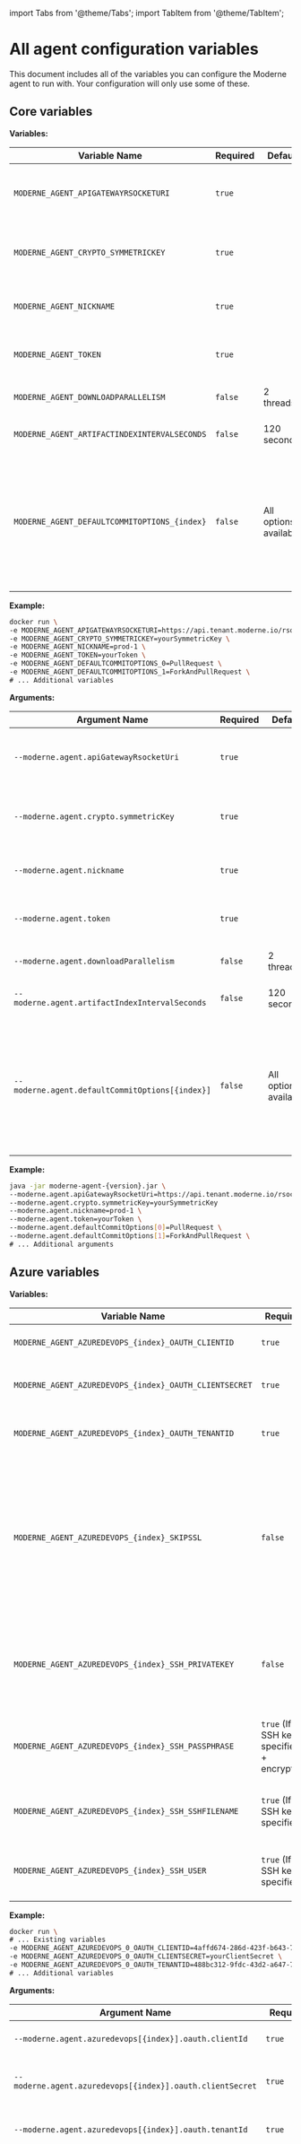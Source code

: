 import Tabs from '@theme/Tabs';
import TabItem from '@theme/TabItem';

# All agent configuration variables

This document includes all of the variables you can configure the Moderne agent to run with. Your configuration will only use some of these.

## Core variables

<Tabs groupId="agent-type">
<TabItem value="oci-container" label="OCI Container">

**Variables:**

| Variable Name                                | Required   | Default                | Description                                                                                                                                                                                                 |
|----------------------------------------------|------------|------------------------|-------------------------------------------------------------------------------------------------------------------------------------------------------------------------------------------------------------|
| `MODERNE_AGENT_APIGATEWAYRSOCKETURI`         | `true`     |                        | The URI used to connect to the Moderne API, provided by Moderne.                                                                                                                                            |
| `MODERNE_AGENT_CRYPTO_SYMMETRICKEY`          | `true`     |                        | A 256-bit AES encryption key, hex encoded. Used to encrypt your artifacts.                                                                                                                                  |
| `MODERNE_AGENT_NICKNAME`                     | `true`     |                        | A name used to identify your agent in the SaaS agent dashboard UI.                                                                                                                                          |
| `MODERNE_AGENT_TOKEN`                        | `true`     |                        | The Moderne SaaS agent connection token, provided by Moderne.                                                                                                                                               |
| `MODERNE_AGENT_DOWNLOADPARALLELISM`          | `false`    | 2 threads              | How many threads are used to download LSTs.                                                                                                                                                                 |
| `MODERNE_AGENT_ARTIFACTINDEXINTERVALSECONDS` | `false`    | 120 seconds            | How frequently LSTs will be indexed.                                                                                                                                                                        |
| `MODERNE_AGENT_DEFAULTCOMMITOPTIONS_{index}` | `false`    | All options available. | Use to restrict which commit options are available on a tenant level (if the organizations service doesn't return any). Acceptable values: `Direct`, `Branch`, `Fork`, `PullRequest`, `ForkAndPullRequest`. |

**Example:**

```bash
docker run \
-e MODERNE_AGENT_APIGATEWAYRSOCKETURI=https://api.tenant.moderne.io/rsocket \
-e MODERNE_AGENT_CRYPTO_SYMMETRICKEY=yourSymmetricKey \
-e MODERNE_AGENT_NICKNAME=prod-1 \
-e MODERNE_AGENT_TOKEN=yourToken \
-e MODERNE_AGENT_DEFAULTCOMMITOPTIONS_0=PullRequest \
-e MODERNE_AGENT_DEFAULTCOMMITOPTIONS_1=ForkAndPullRequest \
# ... Additional variables
```
</TabItem>

<TabItem value="executable-jar" label="Executable JAR">

**Arguments:**

| Argument Name                                   | Required   | Default                | Description                                                                                                                                                                                                 |
|-------------------------------------------------|------------|------------------------|-------------------------------------------------------------------------------------------------------------------------------------------------------------------------------------------------------------|
| `--moderne.agent.apiGatewayRsocketUri`          | `true`     |                        | The URI used to connect to the Moderne API, provided by Moderne.                                                                                                                                            |
| `--moderne.agent.crypto.symmetricKey`           | `true`     |                        | A 256-bit AES encryption key, hex encoded. Used to encrypt your artifacts.                                                                                                                                  |
| `--moderne.agent.nickname`                      | `true`     |                        | A name used to identify your agent in the SaaS agent dashboard UI.                                                                                                                                          |
| `--moderne.agent.token`                         | `true`     |                        | The Moderne SaaS agent connection token, provided by Moderne.                                                                                                                                               |
| `--moderne.agent.downloadParallelism`           | `false`    | 2 threads              | How many threads are used to download LSTs.                                                                                                                                                                 |
| `--moderne.agent.artifactIndexIntervalSeconds`  | `false`    | 120 seconds            | How frequently LSTs will be indexed.                                                                                                                                                                        |
| `--moderne.agent.defaultCommitOptions[{index}]` | `false`    | All options available. | Use to restrict which commit options are available on a tenant level (if the organizations service doesn't return any). Acceptable values: `Direct`, `Branch`, `Fork`, `PullRequest`, `ForkAndPullRequest`. |

**Example:**

```bash
java -jar moderne-agent-{version}.jar \
--moderne.agent.apiGatewayRsocketUri=https://api.tenant.moderne.io/rsocket \
--moderne.agent.crypto.symmetricKey=yourSymmetricKey
--moderne.agent.nickname=prod-1 \
--moderne.agent.token=yourToken \
--moderne.agent.defaultCommitOptions[0]=PullRequest \
--moderne.agent.defaultCommitOptions[1]=ForkAndPullRequest \
# ... Additional arguments
```
</TabItem>
</Tabs>

## Azure variables

<Tabs groupId="agent-type">
<TabItem value="oci-container" label="OCI Container">

**Variables:**

| Variable Name                                          | Required                                         | Default | Description                                                                                                                                                                  |
|--------------------------------------------------------|--------------------------------------------------|---------|------------------------------------------------------------------------------------------------------------------------------------------------------------------------------|
| `MODERNE_AGENT_AZUREDEVOPS_{index}_OAUTH_CLIENTID`     | `true`                                           |         | The client ID of the registered OAuth app.                                                                                                                                   |
| `MODERNE_AGENT_AZUREDEVOPS_{index}_OAUTH_CLIENTSECRET` | `true`                                           |         | The client secret of the registered OAuth app.                                                                                                                               |
| `MODERNE_AGENT_AZUREDEVOPS_{index}_OAUTH_TENANTID`     | `true`                                           |         | The Azure tenant ID of the registered OAuth app.                                                                                                                             |
| `MODERNE_AGENT_AZUREDEVOPS_{index}_SKIPSSL`            | `false`                                          | `false` | Specifies whether or not to skip SSL validation for HTTP connections to this Azure DevOps instance. This must be set to `true` if you use a self-signed SSL/TLS certificate. |
| `MODERNE_AGENT_AZUREDEVOPS_{index}_SSH_PRIVATEKEY`     | `false`                                          |         | The SSH private key used to establish a SSH connection with Azure DevOps.                                                                                                    |
| `MODERNE_AGENT_AZUREDEVOPS_{index}_SSH_PASSPHRASE`     | `true` (If the SSH key is specified + encrypted) |         | The passphrase used to encrypt the SSH private key                                                                                                                           |
| `MODERNE_AGENT_AZUREDEVOPS_{index}_SSH_SSHFILENAME`    | `true` (If the SSH key is specified)             |         | The file name of the private key, which the agent will store locally.                                                                                                        |
| `MODERNE_AGENT_AZUREDEVOPS_{index}_SSH_USER`           | `true` (If the SSH key is specified)             |         | The username used for SSH communication with Azure DevOps.                                                                                                                   |

**Example:**

```bash
docker run \
# ... Existing variables
-e MODERNE_AGENT_AZUREDEVOPS_0_OAUTH_CLIENTID=4affd674-286d-423f-b643-7ffe4dec0f53 \
-e MODERNE_AGENT_AZUREDEVOPS_0_OAUTH_CLIENTSECRET=yourClientSecret \
-e MODERNE_AGENT_AZUREDEVOPS_0_OAUTH_TENANTID=488bc312-9fdc-43d2-a647-7a7b28066cc4 \
# ... Additional variables
```
</TabItem>

<TabItem value="executable-jar" label="Executable JAR">

**Arguments:**

| Argument Name                                             | Required                                         | Default | Description                                                                                                                                                                  |
|-----------------------------------------------------------|--------------------------------------------------|---------|------------------------------------------------------------------------------------------------------------------------------------------------------------------------------|
| `--moderne.agent.azuredevops[{index}].oauth.clientId`     | `true`                                           |         | The client ID of the registered OAuth app.                                                                                                                                   |
| `--moderne.agent.azuredevops[{index}].oauth.clientSecret` | `true`                                           |         | The client secret of the registered OAuth app.                                                                                                                               |
| `--moderne.agent.azuredevops[{index}].oauth.tenantId`     | `true`                                           |         | The Azure tenant ID of the registered OAuth app.                                                                                                                             |
| `--moderne.agent.azuredevops[{index}].skipSsl`            | `false`                                          | `false` | Specifies whether or not to skip SSL validation for HTTP connections to this Azure DevOps instance. This must be set to `true` if you use a self-signed SSL/TLS certificate. |
| `--moderne.agent.azuredevops[{index}].ssh.privateKey`     | `false`                                          |         | The SSH private key used to establish a SSH connection with Azure DevOps.                                                                                                    |
| `--moderne.agent.azuredevops[{index}].ssh.passphrase`     | `true` (If the SSH key is specified + encrypted) |         | The passphrase used to encrypt the SSH private key                                                                                                                           |
| `--moderne.agent.azuredevops[{index}].ssh.sshFileName`    | `true` (If the SSH key is specified)             |         | The file name of the private key, which the agent will store locally.                                                                                                        |
| `--moderne.agent.azuredevops[{index}].ssh.user`           | `true` (If the SSH key is specified)             |         | The username used for SSH communication with Azure DevOps.                                                                                                                   |

**Example:**

```bash
java -jar moderne-agent-{version}.jar \
# ... Existing arguments
--moderne.agent.azuredevops[0].oauth.clientId=4affd674-286d-423f-b643-7ffe4dec0f53 \
--moderne.agent.azuredevops[0].oauth.clientSecret=yourClientSecret \
--moderne.agent.azuredevops[0].oauth.tenantId=488bc312-9fdc-43d2-a647-7a7b28066cc4 \
# ... Additional arguments
```
</TabItem>
</Tabs>

## Bitbucket Cloud variables

<Tabs groupId="agent-type">
<TabItem value="oci-container" label="OCI Container">

**Variables:**

| Variable Name                                 | Required | Default | Description                                            |
|-----------------------------------------------|----------|---------|--------------------------------------------------------|
| `MODERNE_AGENT_BITBUCKET_CLOUD_OAUTH_KEY`     | `true`   |         | The key specified in your Bitbucket OAuth consumer.    |
| `MODERNE_AGENT_BITBUCKET_CLOUD_OAUTH_SECRET`  | `true`   |         | The secret specified in your Bitbucket OAuth consumer. |

**Example:**

```bash
docker run \
# ... Existing variables
-e MODERNE_AGENT_BITBUCKET_CLOUD_OAUTH_KEY=yourOAuthKey \
-e MODERNE_AGENT_BITBUCKET_CLOUD_OAUTH_SECRET=yourSecretKey \
# ... Additional variables
```
</TabItem>

<TabItem value="executable-jar" label="Executable JAR">

**Arguments:**

| Argument Name                                 | Required | Default | Description                                            |
|-----------------------------------------------|----------|---------|--------------------------------------------------------|
| `--moderne.agent.bitbucket.cloud.oauthKey`    | `true`   |         | The key specified in your Bitbucket OAuth consumer.    |
| `--moderne.agent.bitbucket.cloud.oauthSecret` | `true`   |         | The secret specified in your Bitbucket OAuth consumer. |

**Example:**

```bash
java -jar moderne-agent-{version}.jar \
# ... Existing arguments
--moderne.agent.bitbucket.cloud.oauthKey=yourOAuthKey \
--moderne.agent.bitbucket.cloud.oauthSecret=yourSecretKey \
# ... Additional arguments
```
</TabItem>
</Tabs>

## Bitbucket Data Center variables

:::info
You can configure multiple Bitbucket instances by including multiple entries, each with a different `{index}`.
:::

<Tabs groupId="agent-type">
<TabItem value="oci-container" label="OCI Container">

**Variables:**

| Variable Name                                           | Required                                      | Default | Description                                                                                                                                                               |
|---------------------------------------------------------|-----------------------------------------------|---------|---------------------------------------------------------------------------------------------------------------------------------------------------------------------------|
| `MODERNE_AGENT_BITBUCKET_{index}_PRIVATEKEY`            | `true`                                        |         | The private key you configured for this Bitbucket instance.                                                                                                               |
| `MODERNE_AGENT_BITBUCKET_{index}_URL`                   | `true`                                        |         | The fully-qualified URL of the running Bitbucket instance. For example:  `https://bitbucket.myorg.com`.                                                                   |
| `MODERNE_AGENT_BITBUCKET_{index}_ALTERNATEURLS_{index}` | `false`                                       |         | The list of alternative fully-qualified URL of the running Bitbucket instance. For example: `https://bitbucket.myorg.com`.                                                |
| `MODERNE_AGENT_BITBUCKET_{index}_SKIPSSL`               | `false`                                       | `false` | Specifies whether or not to skip SSL validation for HTTP connections to this Bitbucket instance. This must be set to `true` if you use a self-signed SSL/TLS certificate. |
| `MODERNE_AGENT_BITBUCKET_{index}_SSH_PRIVATEKEY`        | `false`                                       |         | The SSH private key used to establish a SSH connection with Bitbucket.                                                                                                    |
| `MODERNE_AGENT_BITBUCKET_{index}_SSH_PASSPHRASE`        | `true` (If the SSH private key is specified)  |         | The file name of the private key, which the agent will store locally.                                                                                                     |
| `MODERNE_AGENT_BITBUCKET_{index}_SSH_SSHFILENAME`       | `true` (If the SSH private key is specified)  |         | The file name of the private key, which the agent will store locally.                                                                                                     |
| `MODERNE_AGENT_BITBUCKET_{index}_SSH_USER`              | `true` (If the SSH private key is specified)  |         | The username used for SSH communication with Bitbucket.                                                                                                                   |
| `MODERNE_AGENT_BITBUCKET_{index}_SSH_PORT`              | `true` (If the SSH private key is specified)  | `7999`  | The port used to communicate via SSH with Bitbucket.                                                                                                                      |

**Example:**

```bash
docker run \
# ... Existing variables
-e MODERNE_AGENT_BITBUCKET_0_PRIVATEKEY=yourPrivateKey \
-e MODERNE_AGENT_BITBUCKET_0_URL=https://bitbucket.myorg.com \
# ... Additional variables
```
</TabItem>

<TabItem value="executable-jar" label="Executable JAR">

**Arguments:**

| Argument Name                                               | Required                                      | Default | Description                                                                                                                                                               |
|-------------------------------------------------------------|-----------------------------------------------|---------|---------------------------------------------------------------------------------------------------------------------------------------------------------------------------|
| `--moderne.agent.bitbucket[{index}].privateKey`             | `true`                                        |         | The private key you configured for this Bitbucket instance.                                                                                                               |
| `--moderne.agent.bitbucket[{index}].url`                    | `true`                                        |         | The fully-qualified URL of the running Bitbucket instance. For example:  `https://bitbucket.myorg.com`.                                                                   |
| `--moderne.agent.bitbucket[{index}].alternateUrls[{index}]` | `false`                                       |         | The list of alternative fully-qualified URL of the running Bitbucket instance. For example: `https://bitbucket.myorg.com`.                                                |
| `--moderne.agent.bitbucket[{index}].skipSsl`                | `false`                                       | `false` | Specifies whether or not to skip SSL validation for HTTP connections to this Bitbucket instance. This must be set to `true` if you use a self-signed SSL/TLS certificate. |
| `--moderne.agent.bitbucket[{index}].ssh.privateKey`         | `false`                                       |         | The SSH private key used to establish a SSH connection with Bitbucket.                                                                                                    |
| `--moderne.agent.bitbucket[{index}].ssh.passphrase`         | `true` (If the SSH private key is specified)  |         | The file name of the private key, which the agent will store locally.                                                                                                     |
| `--moderne.agent.bitbucket[{index}].ssh.sshFileName`        | `true` (If the SSH private key is specified)  |         | The file name of the private key, which the agent will store locally.                                                                                                     |
| `--moderne.agent.bitbucket[{index}].ssh.user`               | `true` (If the SSH private key is specified)  |         | The username used for SSH communication with Bitbucket.                                                                                                                   |
| `--moderne.agent.bitbucket[{index}].ssh.port`               | `true` (If the SSH private key is specified)  | `7999`  | The port used to communicate via SSH with Bitbucket.                                                                                                                      |


**Example:**

```bash
java -jar moderne-agent-{version}.jar \
# ... Existing arguments
--moderne.agent.bitbucket[0].privateKey=yourPrivateKey \
--moderne.agent.bitbucket[0].url=https://bitbucket.myorg.com \
# ... Additional arguments
```
</TabItem>
</Tabs>

## GitHub variables

:::info
You can configure multiple GitHub OAuth apps by including multiple entries, each with a different `{index}`.
:::

<Tabs groupId="agent-type">
<TabItem value="oci-container" label="OCI Container">

**Variables:**

| Variable Name                                                  | Required                                     | Default         | Description                                                                                                                                                                                                                      |
|----------------------------------------------------------------|----------------------------------------------|-----------------|----------------------------------------------------------------------------------------------------------------------------------------------------------------------------------------------------------------------------------|
| `MODERNE_AGENT_GITHUB_{index}_OAUTH_CLIENTID`                  | `true`                                       |                 | The client id configured in GitHub.                                                                                                                                                                                              |
| `MODERNE_AGENT_GITHUB_{index}_OAUTH_CLIENTSECRET`              | `true`                                       |                 | The client secret configured in GitHub.                                                                                                                                                                                          |
| `MODERNE_AGENT_GITHUB_{index}_URL`                             | `true`                                       |                 | The fully-qualified hostname of the running GitHub instance.                                                                                                                                                                     |
| `MODERNE_AGENT_GITHUB_{index}_SKIPSSL`                         | `false`                                      | `false`         | Specifies whether or not to skip SSL validation for HTTP connections to this GitHub instance. This must be set to `true` if you use a self-signed SSL/TLS certificate.                                                           |
| `MODERNE_AGENT_GITHUB_{index}_ALLOWABLE_ORGANIZATIONS_{index}` | `false`                                      | See description | Specifies what organizations you can fork recipe results to. By default, there are no restrictions on which organizations can be committed to. If you want multiple organizations, increase the last index and add one per line. |
| `MODERNE_AGENT_GITHUB_{index}_OAUTH_INCLUDEPRIVATEREPOS`       | `false`                                      | See description | By default, the OAuth app will only have access to public repositories within your organization(s). To provide the OAuth app access to private repositories, you can set this to `true`.                                         |
| `MODERNE_AGENT_GITHUB_{index}_SSH_PRIVATEKEY`                  | `false`                                      |                 | (Optional) The SSH private key used to establish a SSH connection with GitHub.                                                                                                                                                   |
| `MODERNE_AGENT_GITHUB_{index}_SSH_PASSPHRASE`                  | `true` (If the SSH private key is specified) |                 | The passphrase used to encrypt the SSH private key.                                                                                                                                                                              |
| `MODERNE_AGENT_GITHUB_{index}_SSH_SSHFILENAME`                 | `true` (If the SSH private key is specified) |                 | The file name of the private key, which the agent will store locally.                                                                                                                                                            |
| `MODERNE_AGENT_GITHUB_{index}_SSH_USER`                        | `true` (If the SSH private key is specified) |                 | The username used for SSH communication with GitHub.                                                                                                                                                                             |
| `MODERNE_AGENT_GITHUB_{index}_SSH_PORT`                        | `false`                                      | `7999`          | The port used to communicate via SSH with GitHub.                                                                                                                                                                                |

**Example:**

```bash
docker run \
# ... Existing variables
-e MODERNE_AGENT_GITHUB_0_OAUTH_CLIENTID=yourClientId \
-e MODERNE_AGENT_GITHUB_0_OAUTH_CLIENTSECRET=yourClientSecret \
-e MODERNE_AGENT_GITHUB_0_URL=https://myorg.github.com \
-e MODERNE_AGENT_GITHUB_0_ALLOWABLE_ORGANIZATIONS_0=moderne \
-e MODERNE_AGENT_GITHUB_0_ALLOWABLE_ORGANIZATIONS_1=openrewrite \
-e MODERNE_AGENT_GITHUB_0_OAUTH_INCLUDEPRIVATEREPOS=true \
# ... Additional variables
```
</TabItem>

<TabItem value="executable-jar" label="Executable JAR">

**Arguments:**

| Argument Name                                                     | Required                                     | Default         | Description                                                                                                                                                                                                                      |
|-------------------------------------------------------------------|----------------------------------------------|-----------------|----------------------------------------------------------------------------------------------------------------------------------------------------------------------------------------------------------------------------------|
| `--moderne.agent.github[{index}].oauth.clientId`                  | `true`                                       |                 | The client id configured in GitHub.                                                                                                                                                                                              |
| `--moderne.agent.github[{index}].oauth.clientSecret`              | `true`                                       |                 | The client secret configured in GitHub.                                                                                                                                                                                          |
| `--moderne.agent.github[{index}].url`                             | `true`                                       |                 | The fully-qualified hostname of the running GitHub instance.                                                                                                                                                                     |
| `--moderne.agent.github[{index}].skipSsl`                         | `false`                                      | `false`         | Specifies whether or not to skip SSL validation for HTTP connections to this GitHub instance. This must be set to `true` if you use a self-signed SSL/TLS certificate.                                                           |
| `--moderne.agent.github[{index}].allowableOrganizations[{index}]` | `false`                                      | See description | Specifies what organizations you can fork recipe results to. By default, there are no restrictions on which organizations can be committed to. If you want multiple organizations, increase the last index and add one per line. |
| `--moderne.agent.github[{index}].oauth.includePrivateRepos`       | `false`                                      | See description | By default, the OAuth app will only have access to public repositories within your organization(s). To provide the OAuth app access to private repositories, you can set this to `true`.                                         |
| `--moderne.agent.github[{index}].ssh.privateKey`                  | `false`                                      |                 | (Optional) The SSH private key used to establish a SSH connection with GitHub.                                                                                                                                                   |
| `--moderne.agent.github[{index}].ssh.passphrase`                  | `true` (If the SSH private key is specified) |                 | The passphrase used to encrypt the SSH private key.                                                                                                                                                                              |
| `--moderne.agent.github[{index}].ssh.sshFileName`                 | `true` (If the SSH private key is specified) |                 | The file name of the private key, which the agent will store locally.                                                                                                                                                            |
| `--moderne.agent.github[{index}].ssh.user`                        | `true` (If the SSH private key is specified) |                 | The username used for SSH communication with GitHub.                                                                                                                                                                             |
| `--moderne.agent.github[{index}].ssh.port`                        | `false`                                      | `7999`          | The port used to communicate via SSH with GitHub.                                                                                                                                                                                |

**Example:**

```bash
java -jar moderne-agent-{version}.jar \
# ... Existing arguments
--moderne.agent.github[0].oauth.clientId=yourClientId \
--moderne.agent.github[0].oauth.clientSecret=yourClientSecret \
--moderne.agent.github[0].url=https://myorg.github.com \
--moderne.agent.github[0].allowableOrganizations[0]=moderne \
--moderne.agent.github[0].allowableOrganizations[1]=openrewrite \
--moderne.agent.github[0].oauth.includePrivateRepos=true \
# ... Additional arguments
```
</TabItem>
</Tabs>

## GitLab variables

You can configure multiple GitLab OAuth apps by including multiple entries, each with a different `{index}`.

<Tabs groupId="agent-type">
<TabItem value="oci-container" label="OCI Container">

**Variables:**

| Variable Name                                     | Required                                     | Default | Description                                                                                                                                                            |
|---------------------------------------------------|----------------------------------------------|---------|------------------------------------------------------------------------------------------------------------------------------------------------------------------------|
| `MODERNE_AGENT_GITLAB_{index}_OAUTH_CLIENTID`     | `true`                                       |         | The application id configured in GitLab.                                                                                                                               |
| `MODERNE_AGENT_GITLAB_{index}_OAUTH_CLIENTSECRET` | `true`                                       |         | The secret configured in GitLab.                                                                                                                                       |
| `MODERNE_AGENT_GITLAB_{index}_URL`                | `true`                                       |         | The fully-qualified hostname of your GitLab instance.                                                                                                                  |
| `MODERNE_AGENT_GITLAB_{index}_SKIPSSL`            | `false`                                      | `false` | Specifies whether or not to skip SSL validation for HTTP connections to this GitLab instance. This must be set to `true` if you use a self-signed SSL/TLS certificate. |
| `MODERNE_AGENT_GITLAB_{index}_SSH_PRIVATEKEY`     | `false`                                      |         | The SSH private key used to establish a SSH connection with GitLab.                                                                                                    |
| `MODERNE_AGENT_GITLAB_{index}_SSH_PASSPHRASE`     | `true` (If the SSH private key is specified) |         | The passphrase used to encrypt the SSH private key.                                                                                                                    |
| `MODERNE_AGENT_GITLAB_{index}_SSH_SSHFILENAME`    | `true` (If the SSH private key is specified) |         | The file name of the private key, which the agent will store locally.                                                                                                  |
| `MODERNE_AGENT_GITLAB_{index}_SSH_USER`           | `true` (If the SSH private key is specified) |         | The username used for SSH communication with GitLab.                                                                                                                   |
| `MODERNE_AGENT_GITLAB_{index}_SSH_PORT`           | `false`                                      | `7999`  | The port used to communicate via SSH with GitLab.                                                                                                                      |

**Example:**

```bash
docker run \
# ... Existing variables
-e MODERNE_AGENT_GITLAB_0_OAUTH_CLIENTID=yourClientId \
-e MODERNE_AGENT_GITLAB_0_OAUTH_CLIENTSECRET=yourClientSecret \
-e MODERNE_AGENT_GITLAB_0_URL=https://your-gitlab.com \
# ... Additional variables
```
</TabItem>

<TabItem value="executable-jar" label="Executable JAR">

**Arguments:**

| Argument Name                                        | Required                                     | Default | Description                                                                                                                                                            |
|------------------------------------------------------|----------------------------------------------|---------|------------------------------------------------------------------------------------------------------------------------------------------------------------------------|
| `--moderne.agent.gitlab[{index}].oauth.clientId`     | `true`                                       |         | The application id configured in GitLab.                                                                                                                               |
| `--moderne.agent.gitlab[{index}].oauth.clientSecret` | `true`                                       |         | The secret configured in GitLab.                                                                                                                                       |
| `--moderne.agent.gitlab[{index}].url`                | `true`                                       |         | The fully-qualified hostname of your GitLab instance.                                                                                                                  |
| `--moderne.agent.gitlab[{index}].skipSsl`            | `false`                                      | `false` | Specifies whether or not to skip SSL validation for HTTP connections to this GitLab instance. This must be set to `true` if you use a self-signed SSL/TLS certificate. |
| `--moderne.agent.gitlab[{index}].ssh.privateKey`     | `false`                                      |         | The SSH private key used to establish a SSH connection with GitLab.                                                                                                    |
| `--moderne.agent.gitlab[{index}].ssh.passphrase`     | `true` (If the SSH private key is specified) |         | The passphrase used to encrypt the SSH private key.                                                                                                                    |
| `--moderne.agent.gitlab[{index}].ssh.sshFileName`    | `true` (If the SSH private key is specified) |         | The file name of the private key, which the agent will store locally.                                                                                                  |
| `--moderne.agent.gitlab[{index}].ssh.user`           | `true` (If the SSH private key is specified) |         | The username used for SSH communication with GitLab.                                                                                                                   |
| `--moderne.agent.gitlab[{index}].ssh.port`           | `false`                                      | `7999`  | The port used to communicate via SSH with GitLab.                                                                                                                      |

**Example:**

```bash
java -jar moderne-agent-{version}.jar \
# ... Existing arguments
--moderne.agent.gitlab[0].oauth.clientId=yourClientId \
--moderne.agent.gitlab[0].oauth.clientSecret=yourClientSecret \
--moderne.agent.gitlab[0].url=https://your-gitlab.com \
# ... Additional arguments
```
</TabItem>
</Tabs>

## Organizations service variables

<Tabs groupId="agent-type">
<TabItem value="oci-container" label="OCI Container">

**Variables:**

| Variable Name                                        | Required | Default | Description                                                                                                                                                                          |
|------------------------------------------------------|----------|---------|--------------------------------------------------------------------------------------------------------------------------------------------------------------------------------------|
| `MODERNE_AGENT_ORGANIZATION_URL`                     | `true`   |         | The URL of your GraphQL service that provides organization information.                                                                                                              |
| `MODERNE_AGENT_ORGANIZATION_UPDATE_INTERVAL_SECONDS` | `false`  | `600`   | Specifies how often to request your organization information.                                                                                                                        |
| `MODERNE_AGENT_ORGANIZATION_SKIPSSL`                 | `false`  | `false` | Specifies whether or not to skip SSL validation for HTTP connections to this Organization service instance. This must be set to `true` if you use a self-signed SSL/TLS certificate. |

**Example:**

```bash
docker run \
# ... Existing variables
-e MODERNE_AGENT_ORGANIZATION_URL=http://localhost:8091 \
-e MODERNE_AGENT_ORGANIZATION_UPDATE_INTERVAL_SECONDS=600 \
# ... Additional variables
```
</TabItem>

<TabItem value="executable-jar" label="Executable JAR">

**Arguments:**

| Argument Name                                        | Required | Default | Description                                                                                                                                                                          |
|------------------------------------------------------|----------|---------|--------------------------------------------------------------------------------------------------------------------------------------------------------------------------------------|
| `--moderne.agent.organization.url`                   | `true`   |         | The URL of your GraphQL service that provides organization information.                                                                                                              |
| `--moderne.agent.organization.updateIntervalSeconds` | `false`  | `600`   | Specifies how often to request your organization information.                                                                                                                        |
| `--moderne.agent.organization.skipSsl`               | `false`  | `false` | Specifies whether or not to skip SSL validation for HTTP connections to this Organization service instance. This must be set to `true` if you use a self-signed SSL/TLS certificate. |

**Example:**

```bash
java -jar moderne-agent-{version}.jar \
# ... Existing arguments
--moderne.agent.organization.url=http://localhost:8091 \
--moderne.agent.organization.updateIntervalSeconds=600 \
# ... Additional arguments
```
</TabItem>
</Tabs>

## Maven repository variables

You can configure multiple Maven repositories by including multiple entries, each with a different `{index}`.

<Tabs groupId="agent-type">
<TabItem value="oci-container" label="OCI Container">

**Variables:**

| Variable Name                                 | Required                                              | Default            | Description                                                                                                                                                           |
|-----------------------------------------------|-------------------------------------------------------|--------------------|-----------------------------------------------------------------------------------------------------------------------------------------------------------------------|
| `MODERNE_AGENT_MAVEN_{index}_URL`             | `true`                                                |                    | The URL of your Maven repository.                                                                                                                                     |
| `MODERNE_AGENT_MAVEN_{index}_LOCALREPOSITORY` | `true`                                                | `~/.moderne-maven` | The path on disk where LST artifacts and Maven index files will be downloaded to. This is on the disk where the agent is being run and **not** on the Maven instance. <br/><br/> LST artifacts are deleted from this location after they are transmitted to Moderne. Index files will remain behind to be used to detect diffs in the artifacts. <br/><br/> If multiple Maven repositories are configured on the agent, they **must** have different local repositories configured. |
| `MODERNE_AGENT_MAVEN_{index}_USERNAME`        | `false`                                               | `null`             | The username used to resolve artifacts.                                                                                                                               |
| `MODERNE_AGENT_MAVEN_{index}_PASSWORD`        | `false`                                               | `null`             | The password used to resolve artifacts.                                                                                                                               |
| `MODERNE_AGENT_MAVEN_{index}_RELEASES`        | `false`                                               | `true`             | Specifies whether or not this repository should be searched for releases.                                                                                             |
| `MODERNE_AGENT_MAVEN_{index}_SNAPSHOTS`       | `false`                                               | `true`             | Specifies whether or not this repository should be searched for snapshots.                                                                                            |
| `MODERNE_AGENT_MAVEN_{index}_ASTSOURCE`       | `false`                                               | `true`             | Specifies whether or not this repository should be searched for LST artifacts (Note: LSTs used to be called ASTs).                                                    |
| `MODERNE_AGENT_MAVEN_{index}_RECIPESOURCE`    | `false`                                               | `true`             | Specifies whether or not this repository should be searched for recipe jars.                                                                                          |
| `MODERNE_AGENT_MAVEN_{index}_SKIPSSL`         | `false` | `false`            | Whether or not to skip SSL/TLS verification for calls from the agent to this Maven repository. This must be set to `true` if you use a self-signed SSL/TLS certificate. |

**Example:**

```bash
docker run \
# ... Existing variables
-e MODERNE_AGENT_MAVEN_0_URL=https://myartifactory.example.com/artifactory/libs-releases-local \
-e MODERNE_AGENT_MAVEN_0_LOCALREPOSITORY=~/.moderne-maven \
-e MODERNE_AGENT_MAVEN_0_USERNAME=admin \
-e MODERNE_AGENT_MAVEN_0_PASSWORD=password \
# ... Additional variables
```
</TabItem>

<TabItem value="executable-jar" label="Executable JAR">

**Arguments:**

| Argument Name                                    | Required                                              | Default            | Description                                                                                                                                                           |
|--------------------------------------------------|-------------------------------------------------------|--------------------|-----------------------------------------------------------------------------------------------------------------------------------------------------------------------|
|`--moderne.agent.maven[{index}].url`              | `true`                                                |                    | The URL of your Maven repository.                                                                                                                                     |
| `--moderne.agent.maven[{index}].localRepository` | `true`                                                | `~/.moderne-maven` | The path on disk where LST artifacts and Maven index files will be downloaded to. This is on the disk where the agent is being run and **not** on the Maven instance. <br/><br/> LST artifacts are deleted from this location after they are transmitted to Moderne. Index files will remain behind to be used to detect diffs in the artifacts. <br/><br/> If multiple Maven repositories are configured on the agent, they **must** have different local repositories configured. |
| `--moderne.agent.maven[{index}].username`        | `false`                                               | `null`             | The username used to resolve artifacts.                                                                                                                               |
| `--moderne.agent.maven[{index}].password`        | `false`                                               | `null`             | The password used to resolve artifacts.                                                                                                                               |
| `--moderne.agent.maven[{index}].releases`        | `false`                                               | `true`             | Specifies whether or not this repository should be searched for releases.                                                                                             |
| `--moderne.agent.maven[{index}].snapshots`       | `false`                                               | `true`             | Specifies whether or not this repository should be searched for snapshots.                                                                                            |
| `--moderne.agent.maven[{index}].astSource`       | `false`                                               | `true`             | Specifies whether or not this repository should be searched for LST artifacts (Note: LSTs used to be called ASTs).                                                    |
| `--moderne.agent.maven[{index}].recipeSource`    | `false`                                               | `true`             | Specifies whether or not this repository should be searched for recipe jars.                                                                                          |
| `--moderne.agent.maven[{index}].skipSsl`         | `false` | `false`            | Whether or not to skip SSL/TLS verification for calls from the agent to this Maven repository. This must be set to `true` if you use a self-signed SSL/TLS certificate.                                            |

**Example:**

```bash
java -jar moderne-agent-{version}.jar \
# ... Existing arguments
--moderne.agent.maven[0].url=https://myartifactory.example.com/artifactory/libs-releases-local \
--moderne-agent.maven[0].localRepository=~/.moderne-maven \
--moderne.agent.maven[0].username=admin \
--moderne.agent.maven[0].password=password \
# ... Additional arguments
```
</TabItem>
</Tabs>

## Artifactory repository variables

You can configure multiple Artifactory servers by including multiple entries, each with a different `{index}`. Within a given Artifactory server configuration, you can configure multiple LST query filters by including multiple entries, each with a different `{index}`.

<Tabs groupId="agent-type">
<TabItem value="oci-container" label="OCI Container">

**Variables:**

| Variable Name                                               | Required                                       | Default | Description                                                                                                                                  |
|-------------------------------------------------------------|------------------------------------------------|---------|----------------------------------------------------------------------------------------------------------------------------------------------|
| `MODERNE_AGENT_ARTIFACTORY_{index}_URL`                     | `true`                                         |         | The URL of your Artifactory instance.                                                                                                        |
| `MODERNE_AGENT_ARTIFACTORY_{index}_USERNAME`                | `true`                                         |         | The username used to connect to your Artifactory instance. This user must have permission to run AQL queries.                                |
| `MODERNE_AGENT_ARTIFACTORY_{index}_PASSWORD`                | `true`                                         |         | The password used to connect to your Artifactory instance.                                                                                   |
| `MODERNE_AGENT_ARTIFACTORY_{index}_ASTQUERYFILTERS_{index}` | `true`                                         |         | The AQL query fragment used to select LST artifacts to send to Moderne. If multiple are specified, they are combined together with an `AND`. |
| `MODERNE_AGENT_ARTIFACTORY_{index}_SKIPSSL`                 | `false`  | `false` | Specifies whether or not to skip SSL verification for HTTP connections from the agent to this Artifactory instance.  This must be set to `true` if you use a self-signed SSL/TLS certificate.  |

**Example:**

```bash
docker run \
# ... Existing variables
-e MODERNE_AGENT_ARTIFACTORY_0_URL=https://myartifactory.example.com/artifactory/ \
-e MODERNE_AGENT_ARTIFACTORY_0_USERNAME=admin \
-e MODERNE_AGENT_ARTIFACTORY_0_PASSWORD=password \
-e MODERNE_AGENT_ARTIFACTORY_0_ASTQUERYFILTERS_0='"name":{"$match":"*-ast.jar"}' \
-e MODERNE_AGENT_ARTIFACTORY_0_ASTQUERYFILTERS_1='"repo":{"$eq":"example-maven"}' \
# ... Additional variables
```
</TabItem>

<TabItem value="executable-jar" label="Executable JAR">

**Arguments:**

| Argument Name                                                   | Required | Default | Description                                                                                                                                  |
|-----------------------------------------------------------------|----------|---------|----------------------------------------------------------------------------------------------------------------------------------------------|
| `--moderne.agent.artifactory[{index}].url`                      | `true`   |         | The URL of your Artifactory instance.                                                                                                        |
| `--moderne.agent.artifactory[{index}].username`                 | `true`   |         | The username used to connect to your Artifactory instance. This user must have permission to run AQL queries.                                |
| `--moderne.agent.artifactory[{index}].password`                 | `true`   |         | The password used to connect to your Artifactory instance.                                                                                   |
| `--moderne.agent.artifactory[{index}].astQueryFilters[{index}]` | `true`   |         | The AQL query fragment used to select LST artifacts to send to Moderne. If multiple are specified, they are combined together with an `AND`. |
| `--moderne.agent.artifactory[{index}].skipSsl`                  | `false`  | `false` | Specifies whether or not to skip SSL verification for HTTP connections from the agent to this Artifactory instance. This must be set to `true` if you use a self-signed SSL/TLS certificate. |

**Example:**

```bash
java -jar moderne-agent-{version}.jar \
# ... Existing arguments
--moderne.agent.artifactory[0].url=https://myartifactory.example.com/artifactory/ \
--moderne.agent.artifactory[0].username=admin \
--moderne.agent.artifactory[0].password=password \
--moderne.agent.artifactory[0].astQueryFilters[0]='{"name":{"$match":"*-ast.jar"}}' \
--moderne.agent.artifactory[0].astQueryFilters[1]='{"repo":{"$eq":"example-maven"}}' \
# ... Additional arguments
```
</TabItem>
</Tabs>

## Artifactory recipe variables

<Tabs groupId="agent-type">
<TabItem value="oci-container" label="OCI Container">

**Variables:**

| Variable Name                                 | Required | Default            | Description                                                                                                                                                           |
|-----------------------------------------------|----------|--------------------|-----------------------------------------------------------------------------------------------------------------------------------------------------------------------|
| `MODERNE_AGENT_MAVEN_{index}_URL`             | `true`   |                    | The URL of your Maven repository.                                                                                                                                     |
| `MODERNE_AGENT_MAVEN_{index}_ASTSOURCE`       | `true`   | `true`             | Specifies whether or not this repository should be searched for LST artifacts. **You should set this to false** (Note: LSTs used to be called ASTs).                                                    |
| `MODERNE_AGENT_MAVEN_{index}_LOCALREPOSITORY` | `true`   | `~/.moderne-maven` | The path on disk where LST artifacts and Maven index files will be downloaded to. This is on the disk where the agent is being run and **not** on the Maven instance. <br/><br/> LST artifacts are deleted from this location after they are transmitted to Moderne. Index files will remain behind to be used to detect diffs in the artifacts. <br/><br/> If multiple Maven repositories are configured on the agent, they **must** have different local repositories configured. |
| `MODERNE_AGENT_MAVEN_{index}_USERNAME`        | `false`  | `null`             | The username used to resolve artifacts.                                                                                                                               |
| `MODERNE_AGENT_MAVEN_{index}_PASSWORD`        | `false`  | `null`             | The password used to resolve artifacts.                                                                                                                               |
| `MODERNE_AGENT_MAVEN_{index}_RELEASES`        | `false`  | `true`             | Specifies whether or not this repository should be searched for releases.                                                                                             |
| `MODERNE_AGENT_MAVEN_{index}_SNAPSHOTS`       | `false`  | `true`             | Specifies whether or not this repository should be searched for snapshots.                                                                                            |
| `MODERNE_AGENT_MAVEN_{index}_RECIPESOURCE`    | `false`  | `true`             | Specifies whether or not this repository should be searched for recipe jars.                                                                                          |
| `MODERNE_AGENT_MAVEN_{index}_SKIPSSL`         | `false`  | `false`            | Whether or not to skip SSL/TLS verification for calls from the agent to this Maven repository. This must be set to `true` if you use a self-signed SSL/TLS certificate. |

:::warning
If you want to configure a [Moderne DevCenter](../dev-center.md), you will need to ensure that you have exactly one Maven repository configured with `RECIPESOURCE` set to `true`. (It is fine to have this same Maven repository configured in multiple agents.)
:::

**Example:**

```bash
docker run \
# ... Existing variables
-e MODERNE_AGENT_MAVEN_0_URL=https://myartifactory.example.com/artifactory/libs-releases-local \
-e MODERNE_AGENT_MAVEN_0_ASTSOURCE=false \
-e MODERNE_AGENT_MAVEN_0_LOCALREPOSITORY=~/.moderne-maven \
-e MODERNE_AGENT_MAVEN_0_USERNAME=admin \
-e MODERNE_AGENT_MAVEN_0_PASSWORD=password \
# ... Additional variables
```
</TabItem>

<TabItem value="executable-jar" label="Executable JAR">

**Arguments:**

| Argument Name                                    | Required | Default            | Description                                                                                                                                                           |
|--------------------------------------------------|----------|--------------------|-----------------------------------------------------------------------------------------------------------------------------------------------------------------------|
| `--moderne.agent.maven[{index}].url`             | `true`   |                    | The URL of your Maven repository.                                                                                                                                     |
| `--moderne.agent.maven[{index}].astSource`       | `true`   | `true`             | Specifies whether or not this repository should be searched for LST artifacts. **You should set this to false** (Note: LSTs used to be called ASTs).                                                    |
| `--moderne.agent.maven[{index}].localRepository` | `true`   | `~/.moderne-maven` | The path on disk where LST artifacts and Maven index files will be downloaded to. This is on the disk where the agent is being run and **not** on the Maven instance. <br/><br/> LST artifacts are deleted from this location after they are transmitted to Moderne. Index files will remain behind to be used to detect diffs in the artifacts. <br/><br/> If multiple Maven repositories are configured on the agent, they **must** have different local repositories configured. |
| `--moderne.agent.maven[{index}].username`        | `false`  | `null`             | The username used to resolve artifacts.                                                                                                                               |
| `--moderne.agent.maven[{index}].password`        | `false`  | `null`             | The password used to resolve artifacts.                                                                                                                               |
| `--moderne.agent.maven[{index}].releases`        | `false`  | `true`             | Specifies whether or not this repository should be searched for releases.                                                                                             |
| `--moderne.agent.maven[{index}].snapshots`       | `false`  | `true`             | Specifies whether or not this repository should be searched for snapshots.                                                                                            |
| `--moderne.agent.maven[{index}].recipeSource`    | `false`  | `true`             | Specifies whether or not this repository should be searched for recipe jars.                                                                                          |
| `--moderne.agent.maven[{index}].skipSsl`         | `false`  | `false`            | Whether or not to skip SSL/TLS verification for calls from the agent to this Maven repository. This must be set to `true` if you use a self-signed SSL/TLS certificate. |

:::warning
If you want to configure a [Moderne DevCenter](../dev-center.md), you will need to ensure that you have exactly one Maven repository configured with `recipeSource` set to `true`. (It is fine to have this same Maven repository configured in multiple agents.)
:::

**Example:**

```bash
java -jar moderne-agent-{version}.jar \
# ... Existing arguments
--moderne.agent.maven[0].url=https://myartifactory.example.com/artifactory/libs-releases-local \
--moderne.agent.maven[0].astSource=false \
--moderne.agent.maven[0].localRepository=~/.moderne-maven \
--moderne.agent.maven[0].username=admin \
--moderne.agent.maven[0].password=password \
# ... Additional arguments
```
</TabItem>
</Tabs>

## Strict recipe sources variables

<Tabs groupId="agent-type">
<TabItem value="oci-container" label="OCI Container">

**Variables:**

| Variable Name                                   | Required                                  | Default | Description                                                                                       |
|-------------------------------------------------|-------------------------------------------|---------|---------------------------------------------------------------------------------------------------|
| `MODERNE_AGENT_RECIPE_USEONLYCONFIGURED`        | `true`                                    |         | Only use the recipe sources configured in the agent.                                              |
| `MODERNE_AGENT_RECIPE_POMCACHE_TYPE`            | `false`                                   |         | Used to specify what type of cache the POM should use. Acceptable values: `IN_MEMORY` or `REDIS`. |
| `MODERNE_AGENT_RECIPE_POMCACHE_ENTRYTTLMINUTES` | `false`                                   |         | How long entries should live in the POM cache.                                                    |
| `MODERNE_AGENT_RECIPE_POMCACHE_REDIS_HOST`      | `true` (If the POM cache type is `REDIS`) |         | The URL of the Redis instance.                                                                    |
| `MODERNE_AGENT_RECIPE_POMCACHE_REDIS_PORT`      | `true` (If the POM cache type is `REDIS`) |         | The port number of the Redis instance.                                                            |
| `MODERNE_AGENT_RECIPE_POMCACHE_REDIS_USERNAME`  | `false`                                   |         | The username needed to authenticate to the Redis instance.                                        |
| `MODERNE_AGENT_RECIPE_POMCACHE_REDIS_PASSWORD`  | `false`                                   |         | The password needed to authenticate with the Redis instance.                                      |
| `MODERNE_AGENT_RECIPE_POMCACHE_REDIS_SSL`       | `false`                                   | `false` | If set to `true`, then SSL will be enabled for the connection to the Redis instance.              |
| `MODERNE_AGENT_RECIPE_POMCACHE_REDIS_DATABASE`  | `false`                                   |         | The Redis DB index.                                                                               |

**Example:**

```bash
docker run \
# ... Existing variables
-e MODERNE_AGENT_RECIPE_USEONLYCONFIGURED=true \
# ... Additional variables
```
</TabItem>

<TabItem value="executable-jar" label="Executable JAR">

**Arguments:**

| Argument Name                                     | Required                                  | Default | Description                                                                                       |
|---------------------------------------------------|-------------------------------------------|---------|---------------------------------------------------------------------------------------------------|
| `--moderne.agent.recipe.useOnlyConfigured`        | `true`                                    |         | Only use the recipe sources configured in the agent.                                              |
| `--moderne.agent.recipe.pomCache.type`            | `false`                                   |         | Used to specify what type of cache the POM should use. Acceptable values: `IN_MEMORY` or `REDIS`. |
| `--moderne.agent.recipe.pomCache.entryTtlMinutes` | `false`                                   |         | How long entries should live in the POM cache.                                                    |
| `--moderne.agent.recipe.pomCache.redis.host`      | `true` (If the POM cache type is `REDIS`) |         | The URL of the Redis instance.                                                                    |
| `--moderne.agent.recipe.pomCache.redis.port`      | `true` (If the POM cache type is `REDIS`) |         | The port number of the Redis instance.                                                            |
| `--moderne.agent.recipe.pomCache.redis.username`  | `false`                                   |         | The username needed to authenticate to the Redis instance.                                        |
| `--moderne.agent.recipe.pomCache.redis.password`  | `false`                                   |         | The password needed to authenticate with the Redis instance.                                      |
| `--moderne.agent.recipe.pomCache.redis.ssl`       | `false`                                   | `false` | If set to `true`, then SSL will be enabled for the connection to the Redis instance.              |
| `--moderne.agent.recipe.pomCache.redis.database`  | `false`                                   |         | The Redis DB index.                                                                               |

**Example:**

```bash
java -jar moderne-agent-{version}.jar \
# ... Existing arguments
--moderne.agent.recipe.useOnlyConfigured=true \
# ... Additional arguments
```
</TabItem>
</Tabs>

## PyPI variables

:::info
You can configure multiple PyPI package indexes by including multiple entries, each with a different `{index}`.
:::

<Tabs groupId="agent-type">
<TabItem value="oci-container" label="OCI Container">

**Variables:**

| Variable Name                                    | Required | Default | Description                                                                                                                                                               |
|--------------------------------------------------|----------|---------|---------------------------------------------------------------------------------------------------------------------------------------------------------------------------|
| `MODERNE_AGENT_VISUALIZATION_USEONLYCONFIGURED` | `true`   | `false` | Only use the visualization sources configured in the agent.                                                                                                               |
| `MODERNE_AGENT_PYPI_{index}_URL`                 | `true`   |         | The URL of your PyPI package index.                                                                                                                                       |
| `MODERNE_AGENT_PYPI_{index}_USERNAME`            | `false`  | `null`  | The username used to access the index.                                                                                                                                    |
| `MODERNE_AGENT_PYPI_{index}_PASSWORD`            | `false`  | `null`  | The password used to access the index.                                                                                                                                    |
| `MODERNE_AGENT_PYPI_{index}_SKIPSSL`             | `false`  | `false` | Whether or not to skip SSL/TLS verification for calls from the agent to this PyPI package index. This must be set to `true` if you use a self-signed SSL/TLS certificate. |

**Example:**

```bash
docker run \
# ... Existing variables
-e MODERNE_AGENT_VISUALIZATION_USEONLYCONFIGURED=true \
-e MODERNE_AGENT_PYPI_0_URL=https://pypi.example.com/simple \
-e MODERNE_AGENT_PYPI_0_USERNAME=admin \
-e MODERNE_AGENT_PYPI_0_PASSWORD=password \
# ... Additional variables
```
</TabItem>

<TabItem value="executable-jar" label="Executable JAR">

**Arguments:**

| Argument Name                                       | Required | Default | Description                                                                                                                                                               |
|-----------------------------------------------------|----------|---------|---------------------------------------------------------------------------------------------------------------------------------------------------------------------------|
| `--moderne.agent.visualization.useOnlyConfigured`  | `true`   | `false` | Only use the visualization sources configured in the agent.                                                                                                               |
| `--moderne.agent.pypi[{index}].url`                 | `true`   |         | The URL of your PyPI package index.                                                                                                                                       |
| `--moderne.agent.pypi[{index}].username`            | `false`  | `null`  | The username used to access the index.                                                                                                                                    |
| `--moderne.agent.pypi[{index}].password`            | `false`  | `null`  | The password used to access the index.                                                                                                                                    |
| `--moderne.agent.pypi[{index}].skipSsl`             | `false`  | `false` | Whether or not to skip SSL/TLS verification for calls from the agent to this PyPI package index. This must be set to `true` if you use a self-signed SSL/TLS certificate. |

**Example:**

```bash
java -jar moderne-agent-{version}.jar \
# ... Existing arguments
--moderne.agent.visualization.useOnlyConfigured=true \
--moderne.agent.pypi[0].url=https://pypi.example.com/simple \
--moderne.agent.pypi[0].username=admin \
--moderne.agent.pypi[0].password=password \
# ... Additional arguments
```
</TabItem>
</Tabs>

## HTTP proxy variables

<Tabs groupId="agent-type">
<TabItem value="oci-container" label="OCI Container">

**Variables:**

| Variable Name                         | Required | Default | Description                                 |
|---------------------------------------|----------|---------|---------------------------------------------|
| `MODERNE_AGENT_APIGATEWAY_PROXY_HOST` | `false`  |         | Host (without scheme) for the proxy server. |
| `MODERNE_AGENT_APIGATEWAY_PROXY_PORT` | `false`  |         | Port for the proxy server.                  |

:::info
If you include either a host or port, you must include both.
:::

**Example:**

```bash
docker run \
# ... Existing variables
-e MODERNE_AGENT_APIGATEWAY_PROXY_HOST=proxy.mycompany.com \
-e MODERNE_AGENT_APIGATEWAY_PROXY_PORT=8179 \
# ... Additional variables
```
</TabItem>

<TabItem value="executable-jar" label="Executable JAR">

**Arguments:**

| Argument Name                           | Required | Default | Description                                 |
|-----------------------------------------|----------|---------|---------------------------------------------|
| `--moderne.agent.apiGateway.proxy.host` | `false`  |         | Host (without scheme) for the proxy server. |
| `--moderne.agent.apiGateway.proxy.port` | `false`  |         | Port for the proxy server.                  |

:::info
If you include either a host or port, you must include both.
:::

**Example:**

```bash
java -jar moderne-agent-{version}.jar \
# ... Existing arguments
--moderne.agent.apiGateway.proxy.host=proxy.mycompany.com \
--moderne.agent.apiGateway.proxy.port=8179 \
# ... Additional arguments
```
</TabItem>
</Tabs>

## Generic HTTP tool variables

<Tabs groupId="agent-type">
<TabItem value="oci-container" label="OCI Container">

**Variables:**

| Variable Name                                             | Required | Default | Description                                                                                                                                                                                                             |
|-----------------------------------------------------------|----------|---------|-------------------------------------------------------------------------------------------------------------------------------------------------------------------------------------------------------------------------|
| `MODERNE_AGENT_HTTPTOOL_{index}_URL`                      | `true`   |         | Fully qualified URL to your HTTP tool.                                                                                                                                                                                  |
| `MODERNE_AGENT_HTTPTOOL_{index}_USERNAME`                 | `false`  |         | Username used to authenticate to HTTP tool. <br/><br/>**Note:** Only one of basic auth (username+password) and bearer token can be used. If username and password are specified, `bearerToken` must not be provided.    |
| `MODERNE_AGENT_HTTPTOOL_{index}_PASSWORD`                 | `false`  |         | Password used to authenticate to HTTP tool. <br/><br/>**Note:** Only one of basic auth (username+password) and bearer token can be used. If username and password are specified, `bearerToken` must not be provided.    |
| `MODERNE_AGENT_HTTPTOOL_{index}_BEARERTOKEN`              | `false`  |         | Bearer token used to authenticate to HTTP tool. <br/><br/>**Note:** Only one of basic auth (username+password) and bearer token can be used. If `bearerToken` is specified, username and password must not be provided. |
| `MODERNE_AGENT_HTTPTOOL_{index}_SKIPSSL`                  | `false`  | `false` | Specifies whether or not to skip SSL validation for HTTP connections to this HTTP tool. This must be set to `true` if you use a self-signed SSL/TLS certificate.                                                        |
| `MODERNE_AGENT_HTTPTOOL_{index}_SKIPVALIDATECONNECTIVITY` | `false`  | `false` | By default, on agent startup, we will validate that we can connect to this HTTP tool, and fail to start up the agent if we cannot. Set this to `true` to skip this validation.                                          |

**Example:**

```bash
docker run \
# ... Existing variables
-e MODERNE_AGENT_HTTPTOOL_0_URL=https://launchdarkly.mycompany.com \
-e MODERNE_AGENT_HTTPTOOL_0_USERNAME=myUser \
-e MODERNE_AGENT_HTTPTOOL_0_PASSWORD=${SECRET_NAME} \
# ... Additional variables
```
</TabItem>

<TabItem value="executable-jar" label="Executable JAR">

**Arguments:**

| Argument Name                                                | Required | Default | Description                                                                                                                                                                                                             |
|--------------------------------------------------------------|----------|---------|-------------------------------------------------------------------------------------------------------------------------------------------------------------------------------------------------------------------------|
| `--moderne.agent.httpTool[{index}].url`                      | `true`   |         | Fully qualified URL to your HTTP tool.                                                                                                                                                                                  |
| `--moderne.agent.httpTool[{index}].username`                 | `false`  |         | Username used to authenticate to HTTP tool. <br/><br/>**Note:** Only one of basic auth (username+password) and bearer token can be used. If username and password are specified, `bearerToken` must not be provided.    |
| `--moderne.agent.httpTool[{index}].password`                 | `false`  |         | Password used to authenticate to HTTP tool. <br/><br/>**Note:** Only one of basic auth (username+password) and bearer token can be used. If username and password are specified, `bearerToken` must not be provided.    |
| `--moderne.agent.httpTool[{index}].bearerToken`              | `false`  |         | Bearer token used to authenticate to HTTP tool. <br/><br/>**Note:** Only one of basic auth (username+password) and bearer token can be used. If `bearerToken` is specified, username and password must not be provided. |
| `--moderne.agent.httpTool[{index}].skipSsl`                  | `false`  | `false` | Specifies whether or not to skip SSL validation for HTTP connections to this HTTP tool. This must be set to `true` if you use a self-signed SSL/TLS certificate.                                                        |
| `--moderne.agent.httpTool[{index}].skipValidateConnectivity` | `false`  | `false` | By default, on agent startup, we will validate that we can connect to this HTTP tool, and fail to start up the agent if we cannot. Set this to `true` to skip this validation.                                          |

**Example:**

```bash
java -jar moderne-agent-{version}.jar \
# ... Existing arguments
--moderne.agent.httpTool[0].url=https://launchdarkly.mycompany.com \
--moderne.agent.httpTool[0].username=myUser \
--moderne.agent.httpTool[0].password=${SECRET_NAME} \
# ... Additional arguments
```
</TabItem>
</Tabs>

